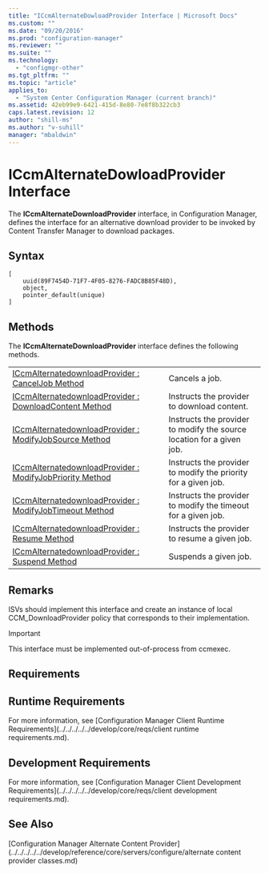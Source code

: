 ```yaml
---
title: "ICcmAlternateDowloadProvider Interface | Microsoft Docs"
ms.custom: ""
ms.date: "09/20/2016"
ms.prod: "configuration-manager"
ms.reviewer: ""
ms.suite: ""
ms.technology:
  - "configmgr-other"
ms.tgt_pltfrm: ""
ms.topic: "article"
applies_to:
  - "System Center Configuration Manager (current branch)"
ms.assetid: 42eb99e9-6421-415d-8e80-7e8f8b322cb3
caps.latest.revision: 12
author: "shill-ms"
ms.author: "v-suhill"
manager: "mbaldwin"
---
```

# ICcmAlternateDowloadProvider Interface
The **ICcmAlternateDownloadProvider** interface, in Configuration Manager, defines the interface for an alternative download provider to be invoked by Content Transfer Manager to download packages.  

## Syntax  

```  
[  
    uuid(89F7454D-71F7-4F05-8276-FADC8B85F48D),   
    object,   
    pointer_default(unique)   
]  

```  

## Methods  
 The **ICcmAlternateDownloadProvider** interface defines the following methods.  

|||  
|-|-|  
|[ICcmAlternatedownloadProvider : CancelJob Method](../../../../../develop/reference/core/servers/configure/iccmalternatedownloadprovider---canceljob-method.md)|Cancels a job.|  
|[ICcmAlternatedownloadProvider : DownloadContent Method](../../../../../develop/reference/core/servers/configure/iccmalternatedownloadprovider---downloadcontent-method.md)|Instructs the provider to download content.|  
|[ICcmAlternatedownloadProvider : ModifyJobSource Method](../../../../../develop/reference/core/servers/configure/iccmalternatedownloadprovider---modifyjobsource-method.md)|Instructs the provider to modify the source location for a given job.|  
|[ICcmAlternatedownloadProvider : ModifyJobPriority Method](../../../../../develop/reference/core/servers/configure/iccmalternatedownloadprovider---modifyjobpriority-method.md)|Instructs the provider to modify the priority for a given job.|  
|[ICcmAlternatedownloadProvider : ModifyJobTimeout Method](../../../../../develop/reference/core/servers/configure/iccmalternatedownloadprovider---modifyjobtimeout-method.md)|Instructs the provider to modify the timeout for a given job.|  
|[ICcmAlternatedownloadProvider : Resume Method](../../../../../develop/reference/core/servers/configure/iccmalternatedownloadprovider---resume-method.md)|Instructs the provider to resume a given job.|  
|[ICcmAlternatedownloadProvider : Suspend Method](../../../../../develop/reference/core/servers/configure/iccmalternatedownloadprovider---suspend-method.md)|Suspends a given job.|  

## Remarks  
 ISVs should implement this interface and create an instance of local CCM_DownloadProvider policy that corresponds to their implementation.  

> [!IMPORTANT]
>  This interface must be implemented out-of-process from ccmexec.  

## Requirements  

## Runtime Requirements  
 For more information, see [Configuration Manager Client Runtime Requirements](../../../../../develop/core/reqs/client runtime requirements.md).  

## Development Requirements  
 For more information, see [Configuration Manager Client Development Requirements](../../../../../develop/core/reqs/client development requirements.md).  

## See Also  
 [Configuration Manager Alternate Content Provider](../../../../../develop/reference/core/servers/configure/alternate content provider classes.md)
